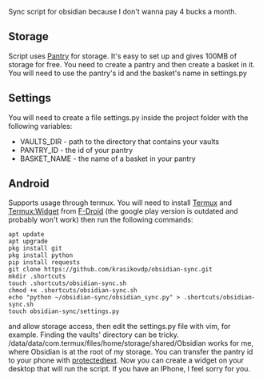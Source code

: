Sync script for obsidian because I don't wanna pay 4 bucks a month.

## Storage
Script uses [Pantry](https://getpantry.cloud/#) for storage. It's easy to set up and gives 100MB of storage for free. You need to create a pantry and then create a basket in it. You will need to use the pantry's id and the basket's name in settings.py

## Settings
You will need to create a file settings.py inside the project folder with the following variables:
- VAULTS_DIR - path to the directory that contains your vaults
- PANTRY_ID - the id of your pantry
- BASKET_NAME - the name of a basket in your pantry

## Android
Supports usage through termux. You will need to install [Termux](https://f-droid.org/en/packages/com.termux/) and [Termux:Widget](https://f-droid.org/en/packages/com.termux.widget/) from [F-Droid](https://f-droid.org/en/) (the google play version is outdated and probably won't work) then run the following commands:
```
apt update
apt upgrade
pkg install git
pkg install python
pip install requests
git clone https://github.com/krasikovdp/obsidian-sync.git
mkdir .shortcuts
touch .shortcuts/obsidian-sync.sh
chmod +x .shortcuts/obsidian-sync.sh
echo "python ~/obsidian-sync/obsidian_sync.py" > .shortcuts/obsidian-sync.sh
touch obsidian-sync/settings.py
```
and allow storage access, then edit the settings.py file with vim, for example. Finding the vaults' directory can be tricky. /data/data/com.termux/files/home/storage/shared/Obsidian works for me, where Obsidian is at the root of my storage. You can transfer the pantry id to your phone with [protectedtext](https://www.protectedtext.com/).
Now you can create a widget on your desktop that will run the script.
If you have an IPhone, I feel sorry for you.

